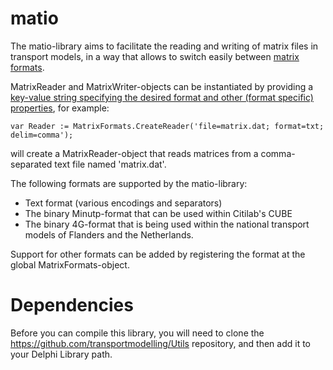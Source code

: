# matio

The matio-library aims to facilitate the reading and writing of matrix files in transport models, in a way that allows to switch easily between [matrix formats](https://github.com/transportmodelling/matio/wiki/File-formats).

MatrixReader and MatrixWriter-objects can be instantiated by providing a [key-value string specifying the desired format and other (format specific) properties](https://github.com/transportmodelling/matio/wiki/File-specification), for example:

```
var Reader := MatrixFormats.CreateReader('file=matrix.dat; format=txt; delim=comma');
```

will create a MatrixReader-object that reads matrices from a comma-separated text file named 'matrix.dat'.

The following formats are supported by the matio-library:

 -	Text format (various encodings and separators)
 -	The binary Minutp-format that can be used within Citilab's CUBE
 -	The binary 4G-format that is being used within the national transport models of Flanders and the Netherlands.

Support for other formats can be added by registering the format at the global MatrixFormats-object.

# Dependencies
Before you can compile this library, you will need to clone the https://github.com/transportmodelling/Utils repository, and then add it to your Delphi Library path.
